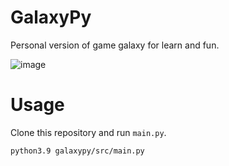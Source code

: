 # GalaxyPy
Personal version of game galaxy for learn and fun.

![image](https://user-images.githubusercontent.com/61877847/181766361-127ab26c-5521-4c4e-b549-59fbf8f9e68b.png)

# Usage

Clone this repository and run `main.py`.

```bash
python3.9 galaxypy/src/main.py
```
